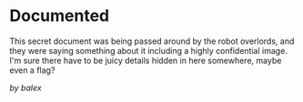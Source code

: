 # Documented

This secret document was being passed around by the robot overlords, and they were saying something about it including a highly confidential image. I'm sure there have to be juicy details hidden in here somewhere, maybe even a flag?

_by balex_
